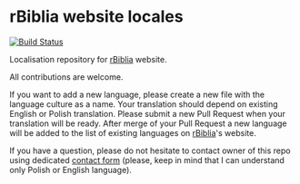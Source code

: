 rBiblia website locales
=======================

[![Build Status](https://travis-ci.org/rBiblia/website-locales.svg?branch=master)](https://travis-ci.org/rBiblia/website-locales)

Localisation repository for [rBiblia](http://rbiblia.toborek.info) website.

All contributions are welcome.

If you want to add a new language, please create a new file with the language culture as a name. Your translation should depend on existing English or Polish translation. Please submit a new Pull Request when your translation will be ready. After merge of your Pull Request a new language will be added to the list of existing languages on [rBiblia](http://rbiblia.toborek.info)'s website.

If you have a question, please do not hesitate to contact owner of this repo using dedicated [contact form](http://toborek.info/kontakt/) (please, keep in mind that I can understand only Polish or English language).
